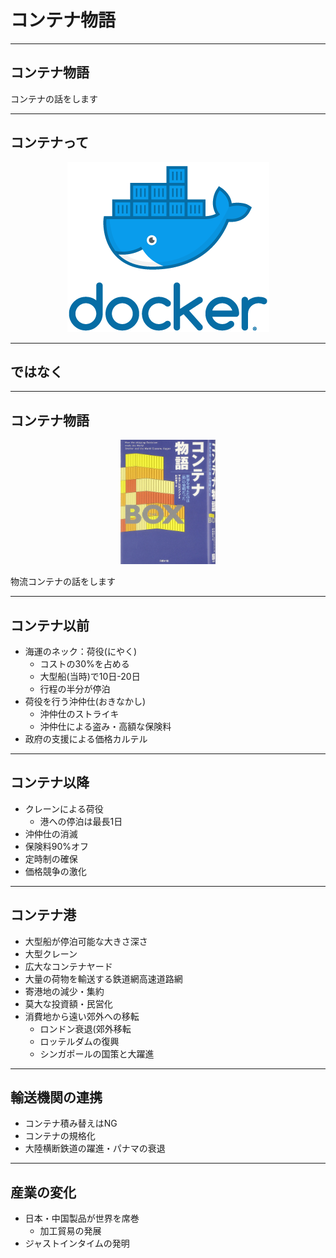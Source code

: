 # コンテナ物語

---

## コンテナ物語

コンテナの話をします

---

## コンテナって

<div style="text-align:center;">
  <img src="docker.png" style="height:auto;" />
</div>

---

## ではなく

---

## コンテナ物語

<div style="text-align:center;">
  <img src="book_image.jpg" style="width:30%;" />
</div>

物流コンテナの話をします

---

## コンテナ以前
- 海運のネック：荷役(にやく)
  - コストの30%を占める
  - 大型船(当時)で10日-20日
  - 行程の半分が停泊
- 荷役を行う沖仲仕(おきなかし)
  - 沖仲仕のストライキ
  - 沖仲仕による盗み・高額な保険料
- 政府の支援による価格カルテル

---

## コンテナ以降
- クレーンによる荷役
  - 港への停泊は最長1日
- 沖仲仕の消滅
- 保険料90%オフ
- 定時制の確保
- 価格競争の激化

---

## コンテナ港
- 大型船が停泊可能な大きさ深さ
- 大型クレーン
- 広大なコンテナヤード
- 大量の荷物を輸送する鉄道網高速道路網
- 寄港地の減少・集約
- 莫大な投資額・民営化
- 消費地から遠い郊外への移転
  - ロンドン衰退(郊外移転
  - ロッテルダムの復興
  - シンガポールの国策と大躍進

---

## 輸送機関の連携
- コンテナ積み替えはNG
- コンテナの規格化
- 大陸横断鉄道の躍進・パナマの衰退

---

## 産業の変化
- 日本・中国製品が世界を席巻
  - 加工貿易の発展
- ジャストインタイムの発明
